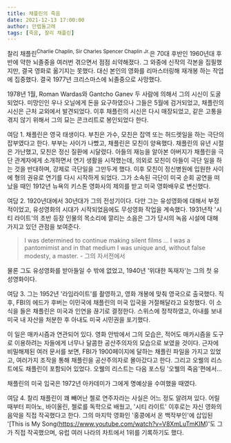 ```yaml
---
title: 채플린의 죽음
date: 2021-12-13 17:00:00
author: 만렙돌고래
tags: [죽음, 찰리 채플린]
---
```


찰리 채플린<sup>Charlie Chaplin, Sir Charles Spencer Chaplin Jr.</sup>은 70대 후반인 1960년대 후반에 약한 뇌졸중을 여러번 겪으면서 점점 쇠약해졌다. 그 와중에 신작의 각본을 집필했지만, 결국 영화로 옮기지는 못했다. 대신 본인의 영화를 리마스터링해 재개봉 하는 작업에 집중했다. 결국 1977년 크리스마스에 뇌졸중으로 사망했다.

1978년 1월, Roman Wardas와 Gantcho Ganev 두 사람에 의해서 그의 시신이 도굴되었다. 미망인인 우나 오닐에게 돈을 요구하였으나 그들은 5월에 검거되었고, 채플린의 시신은 근처 교외에서 발견되었다. 이후 채플린의 시신은 다시 매장되었고, 같은 고통을 겪지 않기 위해서 그의 묘는 콘크리트로 봉인되었다 한다.

여담 1. 채플린은 영국 태생이다. 부친은 가수, 모친은 잡역 또는 허드렛일을 하는 극단의 잡부였다고 한다. 부부는 사이가 나빴고, 채플린은 모친이 양욕했다. 채플린의 유년 시절은 가난했고, 모친은 정신 질환에 시달렸다. 아들의 재능을 알아본 아버지가 채플린을 극단 관계자에게 소개하면서 연기 생활을 시작했는데, 의외로 모친이 아들이 극단 일을 하는 것을 반대하며, 강제로 극단일을 그만두게 했다. 이후 모친이 정신병원에 입원한 사이에 형의 권유로 연기를 다시 시작하게 되었다. 그가 소속된 극단이 미국 순회 공연을 떠났을 때인 1912년 뉴욕의 키스톤 영화사의 제의를 받고 미국 영화배우로 변신했다.

여담 2. 1920년대에서 30년대가 그의 전성기이다. 다만 그는 유성영화에 대해서 부정적이었고, 유성영화의 시대가 시작되었음에도 무성영화 작업을 계속했다. 1931년작 '시티 라이트'의 초반 등장 인물의 목소리에 깔리는 소음은 그가 당시의 녹음 시설에 대해 가지고 있던 관점을 보여준다.

> I was determined to continue making silent films ... I was a pantomimist and in that medium I was unique and, without false modesty, a master. - 그의 자서전에서

물론 그도 유성영화를 받아들일 수 밖에 없었고, 1940년 '위대한 독재자'는 그의 첫 유성영화이다.

여담 3. 그는 1952년 '라임라이트'를 촬영하고, 영화 개봉에 맞춰 영국으로 출국했다. 직후, FBI의 에드가 후버는 이민국에 채플린의 미국 입국을 거절해달라고 요청했다. 이 소식을 들은 채플린은 미국과 인연을 끊기로 결정한다. 스위스에 정착하였고, 아내를 보내 미국 내 자산을 처분한 후 아내도 미국 시민권을 포기했다.

이 일은 매카시즘과 연관되어 있다. 영화 안밖에서 그의 모습은, 적어도 매카시즘을 도구로 이용하려는 자들에게 너무나 달콤한 공산주의자의 모습으로 보였을 것이다. 근자에 비밀해제된 여러 문서를 보면, FBI가 1900페이지에 달하는 채플린 파일을 가지고 있었고, 여러가지 조작을 통해 채플린을 공산주의자로 몰아갔다고 한다. 그리고 오웰의 리스트에도 채플린이 포함되어 있었다. 오웰의 리스트는 다음 포스팅 '오웰의 죽음'편에서...

채플린의 미국 입국은 1972년 아카데미가 그에게 명예상을 수여했을 때였다.

여담 4. 찰리 채플린이 꽤 빼어난 첼로 연주자라는 사실은 어느 정도 알려져 있다. 어릴 때부터 피아노, 바이올린, 첼로를 독학으로 배웠고, '시티 라이트' 이후로는 자신 영화의 음악을 직접 작곡했다고 한다. 그의 마지막 영화인 '홍콩에서 온 백작부인'에 삽입된 '[This is My Song(https://www.youtube.com/watch?v=V8XmLuTmKIM)'도 그가 직접 작곡했으며, 유럽 여러 나라의 차트에서 1위를 기록하기도 했다.